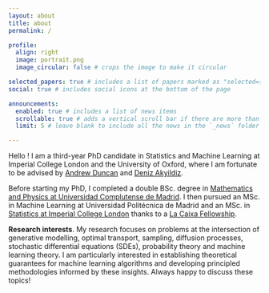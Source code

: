 ```yaml
---
layout: about
title: about
permalink: /

profile:
  align: right
  image: portrait.png
  image_circular: false # crops the image to make it circular

selected_papers: true # includes a list of papers marked as "selected={true}"
social: true # includes social icons at the bottom of the page

announcements:
  enabled: true # includes a list of news items
  scrollable: true # adds a vertical scroll bar if there are more than 3 news items
  limit: 5 # leave blank to include all the news in the `_news` folder # # **Open to opportunities**. I am seeking research internships for summer 2026. Please feel free to reach out!

---
```


Hello ! I am a third-year PhD candidate in Statistics and Machine Learning at Imperial College London and the University of Oxford, where I am fortunate to be advised by [Andrew Duncan](https://scholar.google.com/citations?user=3ZzC72cAAAAJ&hl=en) and [Deniz Akyildiz](https://akyildiz.me/). 

Before starting my PhD, I completed a double BSc. degree in [Mathematics and Physics at Universidad Complutense de Madrid](https://www.elespanol.com/reportajes/20210605/fisica-matematicas-doble-empresas-rifaran-ismael-paula/586442818_0.html). I then pursued an MSc. in Machine Learning at Universidad Politécnica de Madrid and an MSc. in  [Statistics at Imperial College London](https://youtu.be/55vNkwPdUs8) thanks to a [La Caixa Fellowship](https://becarios.fundacionlacaixa.org/en/paula-cordero-encinar-B005787).

**Research interests**. 
My research focuses on problems at the intersection of generative modelling, optimal transport, sampling, diffusion processes, stochastic differential equations (SDEs), probability theory and machine learning theory. I am particularly interested in establishing theoretical guarantees for machine learning algorithms and developing principled methodologies informed by these insights. Always happy to discuss these topics!
